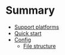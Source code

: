 # Summary

- [Support platforms](./platforms.md)
- [Quick start](./quick_start.md)
- [Config](./config.md)
    - [File structure](./config/structure.md)
